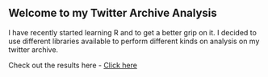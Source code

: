 ## Welcome to my Twitter Archive Analysis

I have recently started learning R and to get a better grip on it. I decided to use different libraries available to perform different kinds on analysis on my twitter archive.

Check out the results here - [Click here](https://maitray16.github.io/Twitter-Analysis-using-R/)
